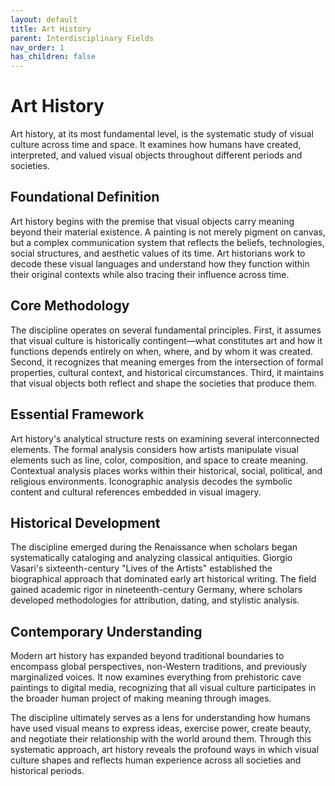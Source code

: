 ```yaml
---
layout: default
title: Art History
parent: Interdisciplinary Fields
nav_order: 1
has_children: false
---
```


# Art History

Art history, at its most fundamental level, is the systematic study of visual culture across time and space. It examines how humans have created, interpreted, and valued visual objects throughout different periods and societies.

## Foundational Definition

Art history begins with the premise that visual objects carry meaning beyond their material existence. A painting is not merely pigment on canvas, but a complex communication system that reflects the beliefs, technologies, social structures, and aesthetic values of its time. Art historians work to decode these visual languages and understand how they function within their original contexts while also tracing their influence across time.

## Core Methodology

The discipline operates on several fundamental principles. First, it assumes that visual culture is historically contingent—what constitutes art and how it functions depends entirely on when, where, and by whom it was created. Second, it recognizes that meaning emerges from the intersection of formal properties, cultural context, and historical circumstances. Third, it maintains that visual objects both reflect and shape the societies that produce them.

## Essential Framework

Art history's analytical structure rests on examining several interconnected elements. The formal analysis considers how artists manipulate visual elements such as line, color, composition, and space to create meaning. Contextual analysis places works within their historical, social, political, and religious environments. Iconographic analysis decodes the symbolic content and cultural references embedded in visual imagery.

## Historical Development

The discipline emerged during the Renaissance when scholars began systematically cataloging and analyzing classical antiquities. Giorgio Vasari's sixteenth-century "Lives of the Artists" established the biographical approach that dominated early art historical writing. The field gained academic rigor in nineteenth-century Germany, where scholars developed methodologies for attribution, dating, and stylistic analysis.

## Contemporary Understanding

Modern art history has expanded beyond traditional boundaries to encompass global perspectives, non-Western traditions, and previously marginalized voices. It now examines everything from prehistoric cave paintings to digital media, recognizing that all visual culture participates in the broader human project of making meaning through images.

The discipline ultimately serves as a lens for understanding how humans have used visual means to express ideas, exercise power, create beauty, and negotiate their relationship with the world around them. Through this systematic approach, art history reveals the profound ways in which visual culture shapes and reflects human experience across all societies and historical periods.

